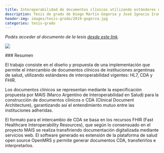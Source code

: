 ```yaml
---
title: Interoperabilidad de documentos clínicos utilizando estándares de salud con la especificación MAIS en una plataforma open source
description: Tesis de grado de Diego Martín Gogorza y José Ignacio Irumberry, dirigida por la Dra. Mariana del Fresno y el Ing. Emanuel Arguiñarena
header-img: images/tesis-grado/2019-gogorza.jpg
categories: tesis-grado
---
```

*Podés acceder al documento de la tesis [desde este link](https://www.ridaa.unicen.edu.ar/items/47998c0e-06a9-4ec6-b8f5-90e006e4f29d).*


<div class="image-post-container">
    <img src="/images/tesis-grado/2019-gogorza.jpg"/>
</div>

### Resumen

El trabajo consiste en el diseño y propuesta de una implementación que permite el intercambio de documentos clínicos de instituciones argentinas de salud, utilizando estándares de interoperabilidad vigentes: HL7, CDA y FHIR.

Los documentos clínicos se representan mediante la especificación propuesta por MAIS (Marco Argentino de Interoperabilidad en Salud) para la construcción de documentos clínicos o CDA (Clinical Document Architecture), garantizando así el entendimiento mutuo entre las instituciones adheridas.

El formato para el intercambio de CDA se basa en los recursos FHIR (Fast Healthcare Interoperability Resources), que según lo consensuado en el proyecto MAIS se realiza transfiriendo documentación digitalizada mediante servicios web. El software generado es extensión de la plataforma de salud open source OpenMRS y permite generar documentos CDA, transferirlos e interpretarlos.

